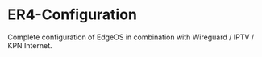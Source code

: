 # ER4-Configuration
Complete configuration of EdgeOS in combination with Wireguard / IPTV / KPN Internet.
